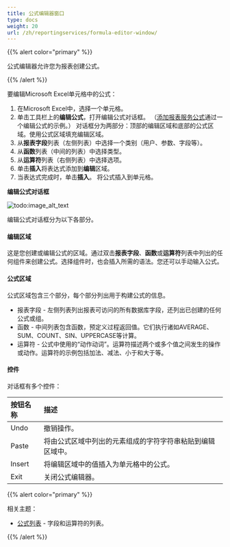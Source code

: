 ```yaml
---
title: 公式编辑器窗口
type: docs
weight: 20
url: /zh/reportingservices/formula-editor-window/
---
```


{{% alert color="primary" %}} 

公式编辑器允许您为报表创建公式。

{{% /alert %}} 

要编辑Microsoft Excel单元格中的公式：

1. 在Microsoft Excel中，选择一个单元格。
1. 单击工具栏上的**编辑公式**，打开编辑公式对话框。
   （[添加报表服务公式](/cells/zh/reportingservices/adding-reporting-services-formulas/)通过一个编辑公式的示例。）
   对话框分为两部分：顶部的编辑区域和底部的公式区域。使用公式区域填充编辑区域。
1. 从**报表字段**列表（左侧列表）中选择一个类别（用户、参数、字段等）。
1. 从**函数**列表（中间的列表）中选择类型。
1. 从**运算符**列表（右侧列表）中选择选项。
1. 单击**插入**将表达式添加到**编辑**区域。
1. 当表达式完成时，单击**插入**。
   将公式插入到单元格。

**编辑公式对话框** 

![todo:image_alt_text](formula-editor-window_1.png)

编辑公式对话框分为以下各部分。
#### **编辑区域**
这是您创建或编辑公式的区域。通过双击**报表字段**、**函数**或**运算符**列表中列出的任何组件来创建公式。选择组件时，也会插入所需的语法。您还可以手动输入公式。 
#### **公式区域**
公式区域包含三个部分，每个部分列出用于构建公式的信息。

- 报表字段 - 左侧列表列出报表可访问的所有数据库字段，还列出已创建的任何公式或组。
- 函数 - 中间列表包含函数，预定义过程返回值。它们执行诸如AVERAGE、SUM、COUNT、SIN、UPPERCASE等计算。
- 运算符 - 公式中使用的“动作动词”。运算符描述两个或多个值之间发生的操作或动作。运算符的示例包括加法、减法、小于和大于等。
#### **控件**
对话框有多个控件：

|**按钮名称** |**描述** |
| :- | :- |
|Undo |撤销操作。|
|Paste |将由公式区域中列出的元素组成的字符字符串粘贴到编辑区域中。|
|Insert |将编辑区域中的值插入为单元格中的公式。|
|Exit |关闭公式编辑器。|
{{% alert color="primary" %}} 

相关主题：

- [公式列表](/cells/zh/reportingservices/formula-list/) - 字段和运算符的列表。

{{% /alert %}}
